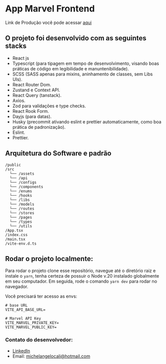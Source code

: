 # App Marvel Frontend

Link de Produção você pode acessar [aqui](https://marvel-fe.vercel.app/)

## O projeto foi desenvolvido com as seguintes stacks

- React js
- Typescript (para tipagem em tempo de desenvolvimento, visando boas práticas de código em legibilidade e manuntenibilidade).
- SCSS (SASS apenas para mixins, aninhamento de classes, sem Libs UIs).
- React Router Dom.
- Zustand e Context API.
- React Query (tanstack).
- Axios.
- Zod para validações e type checks.
- React Rook Form.
- Dayjs (para datas).
- Husky (precommit ativando eslint e prettier automaticamente, como boa prática de padronização).
- Eslint.
- Prettier.

## Arquitetura do Software e padrão

```
/public
/src
  └── /assets
  └── /api
  └── /configs
  └── /components
  └── /enums
  └── /hooks
  └── /libs
  └── /models
  └── /routes
  └── /stores
  └── /pages
  └── /types
  └── /utils
/App.tsx
/index.css
/main.tsx
/vite-env.d.ts
```

## Rodar o projeto localmente:

Para rodar o projeto clone esse repositório, navegue até o diretório raiz e instale o `yarn`, tenha certeza de possuir o Node v.20 instalado globalmente em seu computador.
Em seguida, rode o comando `yarn dev` para rodar no navegador.

Você precisará ter acesso as envs:

```
# base URL
VITE_API_BASE_URL=

# Marvel API Key
VITE_MARVEL_PRIVATE_KEY=
VITE_MARVEL_PUBLIC_KEY=
```

### Contato do desenvolvedor:

- [LinkedIn](https://www.linkedin.com/in/michelangelocali/)
- Email: michelangelocali@hotmail.com
